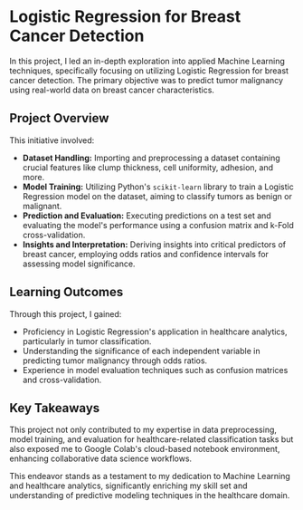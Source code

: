 # Logistic Regression for Breast Cancer Detection

In this project, I led an in-depth exploration into applied Machine Learning techniques, specifically focusing on utilizing Logistic Regression for breast cancer detection. The primary objective was to predict tumor malignancy using real-world data on breast cancer characteristics.

## Project Overview

This initiative involved:

- **Dataset Handling:** Importing and preprocessing a dataset containing crucial features like clump thickness, cell uniformity, adhesion, and more.
- **Model Training:** Utilizing Python's `scikit-learn` library to train a Logistic Regression model on the dataset, aiming to classify tumors as benign or malignant.
- **Prediction and Evaluation:** Executing predictions on a test set and evaluating the model's performance using a confusion matrix and k-Fold cross-validation.
- **Insights and Interpretation:** Deriving insights into critical predictors of breast cancer, employing odds ratios and confidence intervals for assessing model significance.

## Learning Outcomes

Through this project, I gained:

- Proficiency in Logistic Regression's application in healthcare analytics, particularly in tumor classification.
- Understanding the significance of each independent variable in predicting tumor malignancy through odds ratios.
- Experience in model evaluation techniques such as confusion matrices and cross-validation.

## Key Takeaways

This project not only contributed to my expertise in data preprocessing, model training, and evaluation for healthcare-related classification tasks but also exposed me to Google Colab's cloud-based notebook environment, enhancing collaborative data science workflows.

This endeavor stands as a testament to my dedication to Machine Learning and healthcare analytics, significantly enriching my skill set and understanding of predictive modeling techniques in the healthcare domain.
